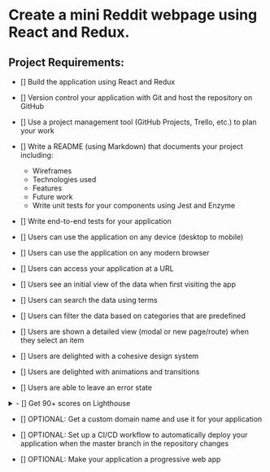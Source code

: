 # Create a mini Reddit webpage using React and Redux.

## Project Requirements:
- [] Build the application using React and Redux

- [] Version control your application with Git and host the repository on GitHub

- [] Use a project management tool (GitHub Projects, Trello, etc.) to plan your work

- [] Write a README (using Markdown) that documents your project including:

    * Wireframes
    * Technologies used
    * Features
    * Future work
    * Write unit tests for your components using Jest and Enzyme

- [] Write end-to-end tests for your application

- [] Users can use the application on any device (desktop to mobile)

- [] Users can use the application on any modern browser

- [] Users can access your application at a URL

- [] Users see an initial view of the data when first visiting the app

- [] Users can search the data using terms

- [] Users can filter the data based on categories that are predefined

- [] Users are shown a detailed view (modal or new page/route) when they select an item

- [] Users are delighted with a cohesive design system

- [] Users are delighted with animations and transitions

- [] Users are able to leave an error state

<details>
<summary>- [] Get 90+ scores on Lighthouse</summary>
We understand you cannot control how media assets like videos and images are sent to the client. It is okay to have a score below 90 for Performance if they are related to the media from Reddit.
</details>

- [] OPTIONAL: Get a custom domain name and use it for your application

- [] OPTIONAL: Set up a CI/CD workflow to automatically deploy your application when the master branch in the repository changes

- [] OPTIONAL: Make your application a progressive web app